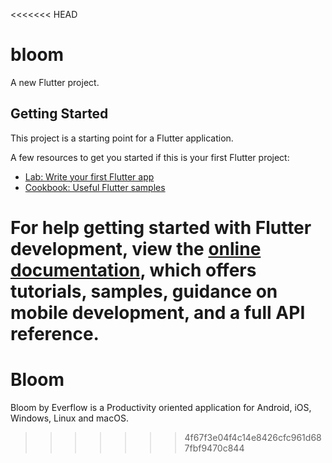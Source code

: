 <<<<<<< HEAD
# bloom

A new Flutter project.

## Getting Started

This project is a starting point for a Flutter application.

A few resources to get you started if this is your first Flutter project:

- [Lab: Write your first Flutter app](https://docs.flutter.dev/get-started/codelab)
- [Cookbook: Useful Flutter samples](https://docs.flutter.dev/cookbook)

For help getting started with Flutter development, view the
[online documentation](https://docs.flutter.dev/), which offers tutorials,
samples, guidance on mobile development, and a full API reference.
=======
# Bloom
Bloom by Everflow is a Productivity oriented application for Android, iOS, Windows, Linux and macOS.
>>>>>>> 4f67f3e04f4c14e8426cfc961d687fbf9470c844
